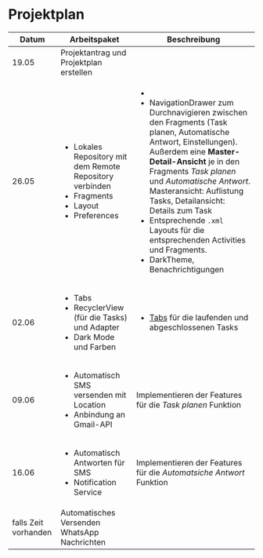 # Projektplan

| Datum | Arbeitspaket | Beschreibung |
| - | - | - |
| 19.05 | Projektantrag und Projektplan erstellen |  |
| 26.05 | <ul><li>Lokales Repository mit dem Remote Repository verbinden</li><li>Fragments</li><li>Layout</li><li>Preferences</li></ul> | <ul><li></li><li>NavigationDrawer zum Durchnavigieren zwischen den Fragments (Task planen, Automatische Antwort, Einstellungen). Außerdem eine **Master-Detail-Ansicht** je in den Fragments *Task planen* und *Automatische Antwort*. Masteransicht: Auflistung Tasks, Detailansicht: Details zum Task</li><li>Entsprechende `.xml` Layouts für die entsprechenden Activities und Fragments.</li><li>DarkTheme, Benachrichtigungen</li></ul> |
| 02.06 | <ul><li>Tabs</li><li>RecyclerView (für die Tasks) und Adapter</li><li>Dark Mode und Farben</li></ul> | <ul><li>[Tabs](https://material.io/components/tabs) für die laufenden und abgeschlossenen Tasks</li></ul> |
| 09.06 | <ul><li>Automatisch SMS versenden mit Location</li><li>Anbindung an Gmail-API</li></ul> | Implementieren der Features für die *Task planen* Funktion |
| 16.06 | <ul><li>Automatisch Antworten für SMS</li><li>Notification Service</li></ul> | Implementieren der Features für die *Automatsiche Antwort* Funktion |
| falls Zeit vorhanden | Automatisches Versenden WhatsApp Nachrichten |  |
